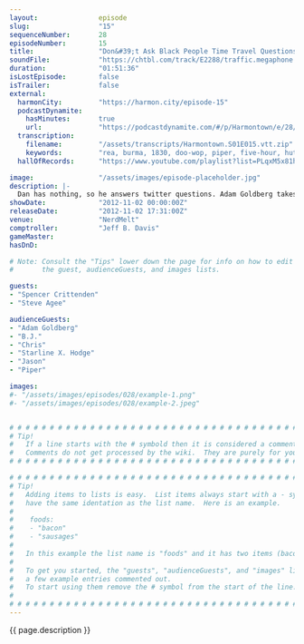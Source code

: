 ```yaml
---
layout:               episode
slug:                 "15"
sequenceNumber:       28
episodeNumber:        15
title:                "Don&#39;t Ask Black People Time Travel Questions"
soundFile:            "https://chtbl.com/track/E2288/traffic.megaphone.fm/STA9457245543.mp3?updated=1555705843"
duration:             "01:51:36"
isLostEpisode:        false
isTrailer:            false
external:
  harmonCity:         "https://harmon.city/episode-15"
  podcastDynamite:
    hasMinutes:       true
    url:              "https://podcastdynamite.com/#/p/Harmontown/e/28/15"
  transcription:
    filename:         "/assets/transcripts/Harmontown.S01E015.vtt.zip"
    keywords:         "rea, burma, 1830, doo-wop, piper, five-hour, hutton, ashy, entitlement, goldbright, mace, wallpaper, rican, empowerment, nt, porpoise, thunderdome, prejudice, broadleaf, coral, redheads, celestial, enti, berserker, taint"
  hallOfRecords:      "https://www.youtube.com/playlist?list=PLqxM5x81hNOYjLRpjKSvoGx565_U-f0vh"

image:                "/assets/images/episode-placeholder.jpg"
description: |-
  Dan has nothing, so he answers twitter questions. Adam Goldberg takes over the show, then, Dan interviews ethnic people. Plus: in D&D world: the party levels up!
showDate:             "2012-11-02 00:00:00Z"
releaseDate:          "2012-11-02 17:31:00Z"
venue:                "NerdMelt"
comptroller:          "Jeff B. Davis"
gameMaster:           
hasDnD:               

# Note: Consult the "Tips" lower down the page for info on how to edit
#       the guest, audienceGuests, and images lists.

guests:
- "Spencer Crittenden"
- "Steve Agee"

audienceGuests:
- "Adam Goldberg"
- "B.J."
- "Chris"
- "Starline X. Hodge"
- "Jason"
- "Piper"

images:
#- "/assets/images/episodes/028/example-1.png"
#- "/assets/images/episodes/028/example-2.jpeg"


# # # # # # # # # # # # # # # # # # # # # # # # # # # # # # # # # # # # # # # # # # # # #
# Tip!
#   If a line starts with the # symbold then it is considered a comment.
#   Comments do not get processed by the wiki.  They are purely for your information.
# # # # # # # # # # # # # # # # # # # # # # # # # # # # # # # # # # # # # # # # # # # # #

# # # # # # # # # # # # # # # # # # # # # # # # # # # # # # # # # # # # # # # # # # # # #
# Tip!
#   Adding items to lists is easy.  List items always start with a - symbol and have
#   have the same identation as the list name.  Here is an example.
#
#    foods:
#    - "bacon"
#    - "sausages"
#
#   In this example the list name is "foods" and it has two items (bacon, and sausages).
#
#   To get you started, the "guests", "audienceGuests", and "images" lists below have
#   a few example entries commented out.
#   To start using them remove the # symbol from the start of the line.
#
# # # # # # # # # # # # # # # # # # # # # # # # # # # # # # # # # # # # # # # # # # # # #
---
```


<!-- The episode description will be rendered here -->
{{ page.description }}

<!-- Add your content BELOW here -->
<!-- vvvvvvvvvvvvvvvvvvvvvvvvvvv -->




<!-- ^^^^^^^^^^^^^^^^^^^^^^^^^^^ -->
<!-- Add your content ABOVE here -->

<!-- The episode gallery will be rendered here -->